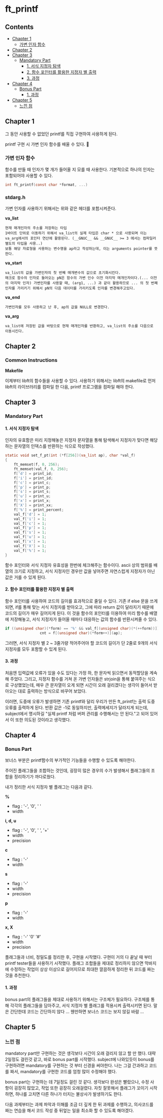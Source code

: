 # ft_printf

## Contents
- [Chapter 1](#Chapter-1)
	- [가변 인자 함수](#가변-인자-함수)
- [Chapter 2](#Chapter-2)
- [Chapter 3](#Chapter-3)
	- [Mandatory Part](#Mandatory-Part)
		- [1. 서식 지정자 탐색](#1.-서식-지정자-탐색)
		- [2. 함수 포인터를 활용한 지정자 별 출력](#2.-함수-포인터를-활용한-지정자-별-출력)
		- [3. 과정](#3.-과정)
- [Chapter 4](#Chapter-4)
	- [Bonus Part](#Bonus-Part)
		- [1. 과정](#1.-과정)
- [Chapter 5](#Chapter-5)
	- [느낀 점](#느낀-점)

## Chapter 1

그 동안 사용할 수 없었던 printf를 직접 구현하여 사용하게 된다.

printf 구현 시 가변 인자 함수를 배울 수 있다.

### 가변 인자 함수

함수를 만들 때 인자가 몇 개가 들어올 지 모를 때 사용한다. 기본적으로 하나의 인자는 포함되어야 사용할 수 있다.

```C
int	ft_printf(const char *format, ...)
```

### stdarg.h

가변 인자를 사용하기 위해서는 위와 같은 헤더를 포함시켜준다.

**va_list**

	현재 매개인자의 주소를 저장하는 타입
	1바이트 단위로 이동하기 위해서 va_list의 실제 타입은 char * 으로 사용되며 이는 va_arg에서의 포인터 연산에 활용된다. (__GNUC__ && __GNUC__ >= 3 에서는 컴파일러 별도의 타입을 사용..)
	보통 해당 자료형을 사용하는 변수명을 ap라고 작성하는데, 이는 arguments pointer를 뜻한다.

**va_start**

	va_list의 값을 가변인자의 첫 번째 매개변수의 값으로 초기화시킨다.
	매크로 함수의 인자로 들어오는 pN은 함수의 가변 인수 이전 마지막 매개인자이다.(... 이전의 마지막 인자) 가변인자를 사용할 때, (arg1, ...) 과 같이 활용하므로 ... 의 첫 번째 인자를 가리키기 위해서 pN의 다음 데이터를 가리키도록 인자를 변경해주고있다.

**va_end**

	가변인자를 모두 사용하고 난 후, ap의 값을 NULL로 변경한다.

**va_arg**

	va_list에 저장된 값을 바탕으로 현재 매개인자를 반환하고, va_list의 주소를 다음으로 이동시킨다.

## Chapter 2

### Common Instructions

**Makefile**

이제부터 libft의 함수들을 사용할 수 있다. 사용하기 위해서는 libft의 makefile로 먼저 libft의 라이브러리를 컴파일 한 다음, printf 프로그램을 컴파일 해야 한다.

## Chapter 3

### Mandatory Part

#### 1. 서식 지정자 탐색

인자의 유효함은 미리 지정해놓은 지정자 문자열을 통해 탐색해서 지정자가 맞다면 해당하는 문자열의 인덱스를 반환하는 식으로 작성했다.
```C
static void	set_f_pt(int (*f[256])(va_list ap), char *val_f)
{
	ft_memset(f, 0, 256);
	ft_memset(val_f, 0, 256);
	f['d'] = print_id;
	f['i'] = print_id;
	f['c'] = print_c;
	f['p'] = print_p;
	f['s'] = print_s;
	f['u'] = print_u;
	f['x'] = print_x;
	f['X'] = print_xx;
	f['%'] = print_percent;
	val_f['d'] = 1;
	val_f['i'] = 1;
	val_f['c'] = 1;
	val_f['p'] = 1;
	val_f['s'] = 1;
	val_f['u'] = 1;
	val_f['x'] = 1;
	val_f['X'] = 1;
	val_f['%'] = 1;
}
```
함수 포인터와 서식 지정자 유효성을 한번에 체크해주는 함수이다. ascii 상의 범위를 배열의 크기로 지정하고, 서식 지정자인 경우만 값을 넣어주면 자연스럽게 지정자가 아닌 값은 거를 수 있게 된다.

#### 2. 함수 포인터를 활용한 지정자 별 출력

함수 포인터를 사용하여 코드의 길이를 효과적으로 줄일 수 있다. 기존 if else 문을 쓰게 되면, if를 통해 맞는 서식 지정자를 받아오고, 그에 따라 return 값이 달라지기 때문에 코드의 길이가 매우 길어지게 된다. 이 것을 함수의 포인터를 이용하여 미리 함수를 배열에 저장해놓고, 서식 지정자가 들어올 때마다 대응하는 값의 함수를 반환시켜줄 수 있다.
```C
if ((unsigned char)(*form) == '%' && val_f[(unsigned char)(*(++form))])
				cnt = f[(unsigned char)(*form++)](ap);
```
그러면, 서식 지정자 별 2 ~ 3줄가량 적어주어야 할 코드의 길이가 단 2줄로 9개의 서식 지정자를 모두 포함할 수 있게 된다.

#### 3. 과정

처음엔 입력값에 오류가 있을 수도 있다는 가정 하, 한 문자씩 읽으면서 동적할당을 계속 해 주었다. 그리고, 지정자 함수를 거쳐 온 가변 인자들은 strjoin을 통해 붙여주는 식으로 구상했었는데, 매우 큰 문자열이 오게 되면 시간이 오래 걸리겠다는 생각이 들어서 받아오는 대로 출력하는 방식으로 바꾸어 보았다.

이러면, 도중에 오류가 발생하면 기존 printf와 달리 우리가 만든 ft_printf는 출력 도중 오류를 출력하게 된다. 반환 값은 -1로 동일하지만, 출력메세지가 달라지게 되는데, subject에서 명시하길 "실제 printf 처럼 버퍼 관리를 수행해서는 안 된다."고 되어 있어서 이 또한 의도된 것이라고 생각했다.

## Chapter 4

### Bonus Part

보너스 부분은 printf함수의 부가적인 기능들을 수행할 수 있도록 해야한다.

주어진 플래그들을 조합하는 것인데, 굉장히 많은 경우의 수가 발생해서 플래그들의 조합을 정리하기가 까다로웠다.

내가 정리한 서식 지정자 별 플래그는 다음과 같다.

**%**

- flag : '-', '0', ' '
- width

**i, d, u**

- flag : '-', '0', ' ', '+'
- width
- precision

**c**

- flag : '-'
- width

**s**

- flag : '-'
- width
- precision

**p**

- flag : '-'
- width

**x, X**

- flag : '-' '0' '#'
- width
- precision

플래그들과 너비, 정밀도를 정리한 후, 구현을 시작했다. 구현이 거의 다 끝날 때 부터 printf tester들을 사용하기 시작했다. 플래그 조합들을 제대로 정리하지 않으면 막바지에 수정하는 작업이 상상 이상으로 길어지므로 최대한 깔끔하게 정리한 뒤 코드를 짜는 것을 추천한다.

#### 1. 과정

bonus part의 플래그들을 제대로 사용하기 위해서는 구조체가 필요하다. 구조체를 통해 각각의 플래그들을 담아주고, 서식 지정자 별 플래그를 적용시켜 출력시키면 된다. 말은 간단한데 코드는 간단하지 않다 ... 웬만하면 보너스 코드는 보지 않길 바람 ...

## Chapter 5

### 느낀 점

mandatory part만 구현하는 것은 생각보다 시간이 오래 걸리지 않고 할 만 했다. 대략 2일정도 걸린것 같고, 바로 bonus part를 시작했다. subject에 나와있듯이 bonus를 구현하려면 mandatory를 구현하는 것 부터 신경을 써야한다. 나는 그걸 간과하고 코드를 짜서, mandatory를 구현한 코드를 엄청 많이 수정해야 했다.

bonus part는 구현하는 데 7일정도 걸린 것 같다. 생각보다 완성은 빨랐으나, 수정 사항이 굉장히 많았고, 작업 또한 굉장히 오래걸렸다. 자칫 잘못해서 플래그가 꼬이기 시작하면, 하나를 고치면 다른 하나가 터지는 불상사가 발생하기도 한다.

다음 과제부터는 과제 파악과 이해를 조금 더 깊게 한 뒤 과제를 수행하고, 의사코드를 짜는 연습을 해서 코드 작성 중 뒤엎는 일을 최소화 할 수 있도록 해야겠다.
